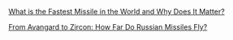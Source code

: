 
[What is the Fastest Missile in the World and Why Does It Matter?](https://sputnikglobe.com/20230521/what-is-the-fastest-missile-in-the-world-and-how-much-does-speed-really-matter-1110502411.html)

[From Avangard to Zircon: How Far Do Russian Missiles Fly?](https://sputnikglobe.com/20230512/from-avangard-to-zircon-how-far-do-russian-missiles-fly-1110296500.html)